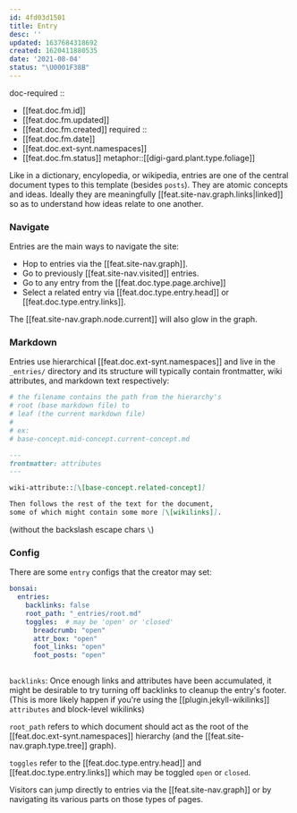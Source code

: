 ```yaml
---
id: 4fd03d1501
title: Entry
desc: ''
updated: 1637684318692
created: 1620411880535
date: '2021-08-04'
status: "\U0001F38B"
---
```


doc-required ::
- [[feat.doc.fm.id]]
- [[feat.doc.fm.updated]]
- [[feat.doc.fm.created]]
required ::
- [[feat.doc.fm.date]]
- [[feat.doc.ext-synt.namespaces]]
- [[feat.doc.fm.status]]
metaphor::[[digi-gard.plant.type.foliage]]


Like in a dictionary, encylopedia, or wikipedia, entries are one of the central document types to this template (besides `posts`). They are atomic concepts and ideas. Ideally they are meaningfully [[feat.site-nav.graph.links|linked]] so as to understand how ideas relate to one another.

### Navigate

Entries are the main ways to navigate the site:
- Hop to entries via the [[feat.site-nav.graph]].
- Go to previously [[feat.site-nav.visited]] entries. 
- Go to any entry from the [[feat.doc.type.page.archive]]
- Select a related entry via [[feat.doc.type.entry.head]] or [[feat.doc.type.entry.links]].

The [[feat.site-nav.graph.node.current]] will also glow in the graph.

### Markdown

Entries use hierarchical [[feat.doc.ext-synt.namespaces]] and live in the `_entries/` directory and its structure will typically contain frontmatter, wiki attributes, and markdown text respectively:

```ruby
# the filename contains the path from the hierarchy's
# root (base markdown file) to 
# leaf (the current markdown file) 
# 
# ex: 
# base-concept.mid-concept.current-concept.md
```

```markdown
---
frontmatter: attributes
---

wiki-attribute::[\[base-concept.related-concept]]

Then follows the rest of the text for the document, 
some of which might contain some more [\[wikilinks]].
```

(without the backslash escape chars `\`)

### Config

There are some `entry` configs that the creator may set:

```yaml
bonsai:
  entries:
    backlinks: false
    root_path: "_entries/root.md"  
    toggles:  # may be 'open' or 'closed'
      breadcrumb: "open"
      attr_box: "open"
      foot_links: "open"
      foot_posts: "open"
    
```

`backlinks`: Once enough links and attributes have been accumulated, it might be desirable to try turning off backlinks to cleanup the entry's footer. (This is more likely happen if you're using the [[plugin.jekyll-wikilinks]] `attributes` and block-level wikilinks)

`root_path` refers to which document should act as the root of the [[feat.doc.ext-synt.namespaces]] hierarchy (and the [[feat.site-nav.graph.type.tree]] graph).

`toggles` refer to the [[feat.doc.type.entry.head]] and  [[feat.doc.type.entry.links]] which may be toggled `open` or `closed`.


Visitors can jump directly to entries via the [[feat.site-nav.graph]] or by navigating its various parts on those types of pages.
